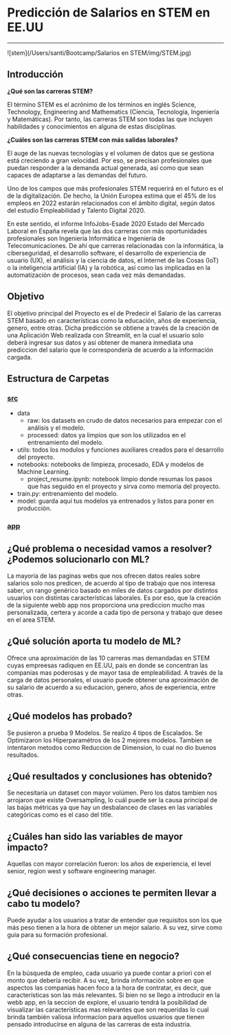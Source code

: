 # Predicción de Salarios en STEM en EE.UU

---------------------------------------------

![stem](/Users/santi/Bootcamp/Salarios en STEM/img/STEM.jpg)


## **Introducción**
**¿Qué son las carreras STEM?** <br>

El término STEM es el acrónimo de los términos en inglés Science, Technology, Engineering and Mathematics (Ciencia, Tecnología, Ingeniería y Matemáticas). Por tanto, las carreras STEM son todas las que incluyen habilidades y conocimientos en alguna de estas disciplinas.<br>

**¿Cuáles son las carreras STEM con más salidas laborales?**

El auge de las nuevas tecnologías y el volumen de datos que se gestiona está creciendo a gran velocidad. Por eso, se precisan profesionales que puedan responder a la demanda actual generada, así como que sean capaces de adaptarse a las demandas del futuro. 

Uno de los campos que más profesionales STEM requerirá en el futuro es el de la digitalización. De hecho, la Unión Europea estima que el 45% de los empleos en 2022 estarán relacionados con el ámbito digital, según datos del estudio Empleabilidad y Talento Digital 2020.

En este sentido, el informe InfoJobs-Esade 2020 Estado del Mercado Laboral en España revela que las dos carreras con más oportunidades profesionales son Ingeniería Informática e Ingeniería de Telecomunicaciones. De ahí que carreras relacionadas con la informática, la ciberseguridad, el desarrollo software, el desarrollo de experiencia de usuario (UX), el análisis y la ciencia de datos, el Internet de las Cosas (IoT) o la inteligencia artificial (IA) y la robótica, así como las implicadas en la automatización de procesos, sean cada vez más demandadas. 

## **Objetivo**
El objetivo principal del Proyecto es el de Predecir el Salario de las carreras STEM basado en características como la educación, años de experiencia, genero, entre otras. Dicha predicción se obtiene a través de la creación de una Aplicación Web realizada con Streamlit, en la cual el usuario solo deberá ingresar sus datos y así obtener de manera inmediata una prediccion del salario que le correspondería de acuerdo a la información cargada. 

## **Estructura de Carpetas**
### [src](/src)
* data
    + raw: los datasets en crudo de datos necesarios para empezar con el análisis y el modelo. 
    + processed: datos ya limpios que son los utilizados en el entrenamiento del modelo.
* utils: todos los modulos y funciones auxiliares creados para el desarrollo del proyecto.
* notebooks: notebooks de limpieza, procesado, EDA y modelos de Machine Learning.
    + project_resume.ipynb: notebook limpio donde resumas los pasos que has seguido en el proyecto y sirva como memoria del proyecto.
* train.py: entrenamiento del modelo.
* model: guarda aquí tus modelos ya entrenados y listos para poner en producción. 

### [app](/app)


## ¿Qué problema o necesidad vamos a resolver? ¿Podemos solucionarlo con ML?
La mayoría de las paginas webs que nos ofrecen datos reales sobre salarios solo nos predicen, de acuerdo al tipo de trabajo que nos interesa saber, un rango genérico basado en miles de datos cargados por distintos usuarios con distintas características laborales. Es por eso, que la creación de la siguiente webb app nos proporciona una prediccion mucho mas personalizada, certera y acorde a cada tipo de persona y trabajo que desee en el area STEM. 

## ¿Qué solución aporta tu modelo de ML?
Ofrece una aproximación de las 10 carreras mas demandadas en STEM cuyas empreesas radiquen en EE.UU, pais en donde se concentran las companias mas poderosas y de mayor tasa de empleabilidad. A través de la carga de datos personales, el usuario puede obtener una aproximación de su salario de acuerdo a su educacion, genero, años de experiencia, entre otras.

## ¿Qué modelos has probado?
Se pusieron a prueba 9 Modelos. 
Se realizo 4 tipos de Escalados.
Se Optimizaron los Hiperparamétros de los 2 mejores modelos.
Tambien se intentaron metodos como Reduccion de Dimension, lo cual no dio buenos resultados.


## ¿Qué resultados y conclusiones has obtenido?
Se necesitaría un dataset con mayor volúmen. Pero los datos tambien nos arrojaron que existe Oversampling, lo cuál puede ser la causa principal de las bajas métricas ya que hay un desbalanceo de clases en las variables categóricas como es el caso del title.

## ¿Cuáles han sido las variables de mayor impacto?
Aquellas con mayor correlación fueron: los años de experiencia, el level senior, region west y software engineering manager. 

## ¿Qué decisiones o acciones te permiten llevar a cabo tu modelo? 
Puede ayudar a los usuarios a tratar de entender que requisitos son los que más peso tienen a la hora de obtener un mejor salario. A su vez, sirve como guía para su formación profesional. 

## ¿Qué consecuencias tiene en negocio?
En la búsqueda de empleo, cada usuario ya puede contar a priori con el monto que debería recibir. A su vez, brinda información sobre en que aspectos las companias hacen foco a la hora de contratar, es decir, que características son las más relevantes. Si bien no se llego a introducir en la webb app, en la seccion de explore, el usuario tendrá la posibilidad de visualizar las características mas relevantes que son requeridas lo cual brinda también valiosa informacíon para aquellos usuarios que tienen pensado introducirse en alguna de las carreras de esta industria.
